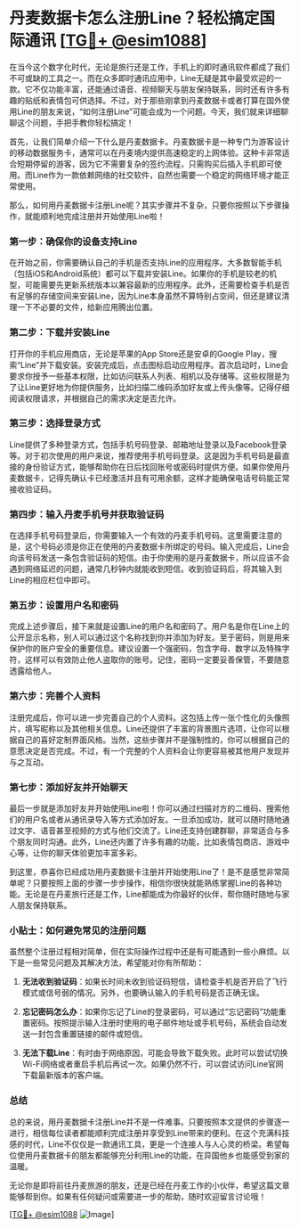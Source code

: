 # 丹麦数据卡怎么注册Line？轻松搞定国际通讯 [[TG💪+ @esim1088](https://t.me/s/esim1088)]

在当今这个数字化时代，无论是旅行还是工作，手机上的即时通讯软件都成了我们不可或缺的工具之一。而在众多即时通讯应用中，Line无疑是其中最受欢迎的一款。它不仅功能丰富，还能通过语音、视频聊天与朋友保持联系，同时还有许多有趣的贴纸和表情包可供选择。不过，对于那些刚拿到丹麦数据卡或者打算在国外使用Line的朋友来说，“如何注册Line”可能会成为一个问题。今天，我们就来详细聊聊这个问题，手把手教你轻松搞定！

首先，让我们简单介绍一下什么是丹麦数据卡。丹麦数据卡是一种专门为游客设计的移动数据服务卡，通常可以在丹麦境内提供高速稳定的上网体验。这种卡非常适合短期停留的游客，因为它不需要复杂的签约流程，只需购买后插入手机即可使用。而Line作为一款依赖网络的社交软件，自然也需要一个稳定的网络环境才能正常使用。

那么，如何用丹麦数据卡注册Line呢？其实步骤并不复杂，只要你按照以下步骤操作，就能顺利地完成注册并开始使用Line啦！

### 第一步：确保你的设备支持Line

在开始之前，你需要确认自己的手机是否支持Line的应用程序。大多数智能手机（包括iOS和Android系统）都可以下载并安装Line。如果你的手机是较老的机型，可能需要先更新系统版本以兼容最新的应用程序。此外，还需要检查手机是否有足够的存储空间来安装Line，因为Line本身虽然不算特别占空间，但还是建议清理一下不必要的文件，给新应用腾出位置。

### 第二步：下载并安装Line

打开你的手机应用商店，无论是苹果的App Store还是安卓的Google Play，搜索“Line”并下载安装。安装完成后，点击图标启动应用程序。首次启动时，Line会要求你授予一些基本权限，比如访问联系人列表、相机以及存储等。这些权限是为了让Line更好地为你提供服务，比如扫描二维码添加好友或上传头像等。记得仔细阅读权限请求，并根据自己的需求决定是否允许。

### 第三步：选择登录方式

Line提供了多种登录方式，包括手机号码登录、邮箱地址登录以及Facebook登录等。对于初次使用的用户来说，推荐使用手机号码登录。这是因为手机号码是最直接的身份验证方式，能够帮助你在日后找回账号或密码时提供方便。如果你使用丹麦数据卡，记得先确认卡已经激活并且有可用余额，这样才能确保电话号码能正常接收验证码。

### 第四步：输入丹麦手机号并获取验证码

在选择手机号码登录后，你需要输入一个有效的丹麦手机号码。这里需要注意的是，这个号码必须是你正在使用的丹麦数据卡所绑定的号码。输入完成后，Line会向该号码发送一条包含验证码的短信。由于你使用的是丹麦数据卡，所以应该不会遇到网络延迟的问题，通常几秒钟内就能收到短信。收到验证码后，将其输入到Line的相应栏位中即可。

### 第五步：设置用户名和密码

完成上述步骤后，接下来就是设置Line的用户名和密码了。用户名是你在Line上的公开显示名称，别人可以通过这个名称找到你并添加为好友。至于密码，则是用来保护你的账户安全的重要信息。建议设置一个强密码，包含字母、数字以及特殊字符，这样可以有效防止他人盗取你的账号。记住，密码一定要妥善保管，不要随意透露给他人。

### 第六步：完善个人资料

注册完成后，你可以进一步完善自己的个人资料。这包括上传一张个性化的头像照片，填写昵称以及其他相关信息。Line还提供了丰富的背景图片选项，让你可以根据自己的喜好定制界面风格。当然，这些步骤并不是强制性的，你可以根据自己的意愿决定是否完成。不过，有一个完整的个人资料会让你更容易被其他用户发现并与之互动。

### 第七步：添加好友并开始聊天

最后一步就是添加好友并开始使用Line啦！你可以通过扫描对方的二维码、搜索他们的用户名或者从通讯录导入等方式添加好友。一旦添加成功，就可以随时随地通过文字、语音甚至视频的方式与他们交流了。Line还支持创建群聊，非常适合与多个朋友同时沟通。此外，Line还内置了许多有趣的功能，比如表情包商店、游戏中心等，让你的聊天体验更加丰富多彩。

到这里，恭喜你已经成功用丹麦数据卡注册并开始使用Line了！是不是感觉非常简单呢？只要按照上面的步骤一步步操作，相信你很快就能熟练掌握Line的各种功能。无论是在丹麦旅行还是工作，Line都能成为你最好的伙伴，帮你随时随地与家人朋友保持联系。

### 小贴士：如何避免常见的注册问题

虽然整个注册过程相对简单，但在实际操作过程中还是有可能遇到一些小麻烦。以下是一些常见问题及其解决方法，希望能对你有所帮助：

1. **无法收到验证码**：如果长时间未收到验证码短信，请检查手机是否开启了飞行模式或信号弱的情况。另外，也要确认输入的手机号码是否正确无误。
   
2. **忘记密码怎么办**：如果你忘记了Line的登录密码，可以通过“忘记密码”功能重置密码。按照提示输入注册时使用的电子邮件地址或手机号码，系统会自动发送一封包含重置链接的邮件或短信。

3. **无法下载Line**：有时由于网络原因，可能会导致下载失败。此时可以尝试切换Wi-Fi网络或者重启手机后再试一次。如果仍然不行，可以尝试访问Line官网下载最新版本的客户端。

### 总结

总的来说，用丹麦数据卡注册Line并不是一件难事。只要按照本文提供的步骤逐一进行，相信每位读者都能顺利完成注册并享受到Line带来的便利。在这个充满科技感的时代，Line不仅仅是一款通讯工具，更是一个连接人与人心灵的桥梁。希望每位使用丹麦数据卡的朋友都能够充分利用Line的功能，在异国他乡也能感受到家的温暖。

无论你是即将前往丹麦旅游的朋友，还是已经在丹麦工作的小伙伴，希望这篇文章能够帮到你。如果有任何疑问或需要进一步的帮助，随时欢迎留言讨论哦！

[[TG💪+ @esim1088](https://t.me/s/esim1088) ![Image](https://i.postimg.cc/4NQfJmqS/Snipaste-2025-05-13-00-14-12.png)]